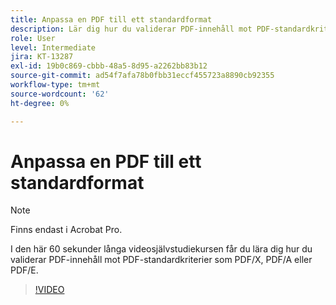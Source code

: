 ```yaml
---
title: Anpassa en PDF till ett standardformat
description: Lär dig hur du validerar PDF-innehåll mot PDF-standardkriterier som PDF/X, PDF/A eller PDF/E
role: User
level: Intermediate
jira: KT-13287
exl-id: 19b0c869-cbbb-48a5-8d95-a2262bb83b12
source-git-commit: ad54f7afa78b0fbb31eccf455723a8890cb92355
workflow-type: tm+mt
source-wordcount: '62'
ht-degree: 0%

---
```


# Anpassa en PDF till ett standardformat

>[!NOTE]
>
>Finns endast i Acrobat Pro.

I den här 60 sekunder långa videosjälvstudiekursen får du lära dig hur du validerar PDF-innehåll mot PDF-standardkriterier som PDF/X, PDF/A eller PDF/E.

>[!VIDEO](https://video.tv.adobe.com/v/3409906?quality=12&learn=on&hidetitle=true)
